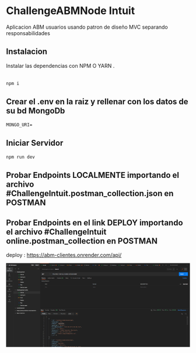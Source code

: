 # ChallengeABMNode Intuit


Aplicacion  ABM usuarios usando patron de diseño MVC separando responsabilidades

## Instalacion

Instalar las dependencias con NPM O YARN .

```bash

npm i
```

## Crear el .env en la raiz y rellenar con los datos de su bd MongoDb

```
MONGO_URI= 
```


## Iniciar Servidor

```Javascript
npm run dev

```

## Probar  Endpoints LOCALMENTE  importando el  archivo #ChallengeIntuit.postman_collection.json en POSTMAN



## Probar  Endpoints en el link DEPLOY  importando el  archivo #ChallengeIntuit online.postman_collection en POSTMAN
deploy : https://abm-clientes.onrender.com/api/


![](demoBack.gif)
